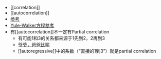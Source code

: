 - [[correlation]]
- [[autocorrelation]]
- [参考](https://zhuanlan.zhihu.com/p/26525852)
- [Yule-Walker方程参考](https://zhuanlan.zhihu.com/p/493486242)
- 有[[autocorrelation]]不一定有Partial correlation
  - 有可能1和3的关系都来源于1先到2，2再到3
  - [爷爷，爸爸比喻](https://www.jianshu.com/p/5943eb6bb9bb)
  - [[autoregressive]]中的系数（“直接的1到3”）就是partial correlation